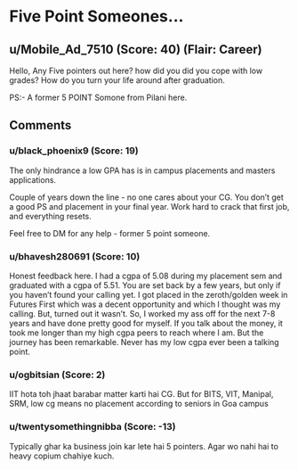 # Five Point Someones...
## u/Mobile_Ad_7510 (Score: 40) (Flair: Career)
Hello, Any Five pointers out here? how did you did you cope with low grades? How do you turn your life around after graduation.

PS:- A former 5 POINT Somone from Pilani here.


## Comments

### u/black_phoenix9 (Score: 19)
The only hindrance a low GPA has is in campus placements and masters applications.

Couple of years down the line - no one cares about your CG. You don’t get a good PS and placement in your final year. Work hard to crack that first job, and everything resets.

Feel free to DM for any help - former 5 point someone.


### u/bhavesh280691 (Score: 10)
Honest feedback here. I had a cgpa of 5.08 during my placement sem and graduated with a cgpa of 5.51. You are set back by a few years, but only if you haven’t found your calling yet. I got placed in the zeroth/golden week in Futures First which was a decent opportunity and which I thought was my calling. But, turned out it wasn’t. So, I worked my ass off for the next 7-8 years and have done pretty good for myself. If you talk about the money, it took me longer than my high cgpa peers to reach where I am. But the journey has been remarkable. Never has my low cgpa ever been a talking point.


### u/ogbitsian (Score: 2)
IIT hota toh jhaat barabar matter karti hai CG. But for BITS, VIT, Manipal, SRM, low cg means no placement according to seniors in Goa campus


### u/twentysomethingnibba (Score: -13)
Typically ghar ka business join kar lete hai 5 pointers. Agar wo nahi hai to heavy copium chahiye kuch.




